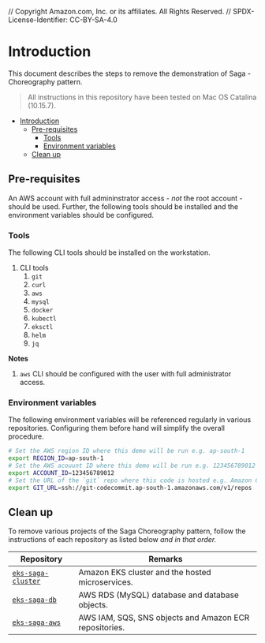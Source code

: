 // Copyright Amazon.com, Inc. or its affiliates. All Rights Reserved. // SPDX-License-Identifier: CC-BY-SA-4.0

# Introduction

This document describes the steps to remove the demonstration of Saga - Choreography pattern.

> All instructions in this repository have been tested on Mac OS Catalina (10.15.7).

- [Introduction](#introduction)
  - [Pre-requisites](#pre-requisites)
    - [Tools](#tools)
    - [Environment variables](#environment-variables)
  - [Clean up](#clean-up)

## Pre-requisites

An AWS account with full admininstrator access - _not_ the root account - should be used. Further, the following tools should be installed and the environment variables should be configured.

### Tools

The following CLI tools should be installed on the workstation.

1. CLI tools
   1. `git`
   2. `curl`
   3. `aws`
   4. `mysql`
   5. `docker`
   6. `kubectl`
   7. `eksctl`
   8. `helm`
   9. `jq`

**Notes**

1. `aws` CLI should be configured with the user with full administrator access.

### Environment variables

The following environment variables will be referenced regularly in various repositories. Configuring them before hand will simplify the overall procedure.

```bash
# Set the AWS region ID where this demo will be run e.g. ap-south-1
export REGION_ID=ap-south-1
# Set the AWS acouunt ID where this demo will be run e.g. 123456789012
export ACCOUNT_ID=123456789012
# Set the URL of the `git` repo where this code is hosted e.g. Amazon Code Commit
export GIT_URL=ssh://git-codecommit.ap-south-1.amazonaws.com/v1/repos
```

## Clean up

To remove various projects of the Saga Choreography pattern, follow the instructions of each repository as listed below _and in that order._

| Repository                                                             | Remarks                                                |
| ---------------------------------------------------------------------- | ------------------------------------------------------ |
| [`eks-saga-cluster`](https://gitlab.aws.dev/eks-saga/eks-saga-cluster) | Amazon EKS cluster and the hosted microservices.       |
| [`eks-saga-db`](https://gitlab.aws.dev/eks-saga/eks-saga-db)           | AWS RDS (MySQL) database and database objects.         |
| [`eks-saga-aws`](https://gitlab.aws.dev/eks-saga/eks-saga-aws)         | AWS IAM, SQS, SNS objects and Amazon ECR repositories. |
